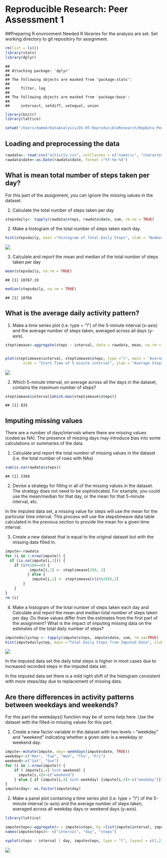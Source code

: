 # Reproducible Research: Peer Assessment 1
##Preparing R environment
Needed R libraries for the analysis are set. Set working directory to git repository for assignment. 


```r
rm(list = ls())
library(stats)
library(dplyr)
```

```
## 
## Attaching package: 'dplyr'
## 
## The following objects are masked from 'package:stats':
## 
##     filter, lag
## 
## The following objects are masked from 'package:base':
## 
##     intersect, setdiff, setequal, union
```

```r
library(knitr)
library(lattice)

setwd("/Users/dammd/DataAnalysis/DS-05-ReproducibleResearch/RepData_PeerAssessment1")
```

## Loading and preprocessing the data


```r
rawdata<- read.csv("activity.csv", colClasses = c("numeric", "character", "numeric"))
rawdata$date<-as.Date(rawdata$date, format ="%Y-%m-%d")
```


## What is mean total number of steps taken per day?

For this part of the assignment, you can ignore the missing values in the dataset.

1. Calculate the total number of steps taken per day


```r
stepsdaily<- tapply(rawdata$steps, rawdata$date, sum, rm.na = TRUE)
```

2. Make a histogram of the total number of steps taken each day.


```r
hist(stepsdaily, main ="Histogram of Total Daily Steps", xlab = "Number of Total Daily Steps")
```

![](PA1_template_files/figure-html/unnamed-chunk-4-1.png) 

3. Calculate and report the mean and median of the total number of steps taken per day


```r
mean(stepsdaily, na.rm = TRUE)
```

```
## [1] 10767.19
```

```r
median(stepsdaily, na.rm = TRUE)
```

```
## [1] 10766
```

## What is the average daily activity pattern?

1. Make a time series plot (i.e. type = "l") of the 5-minute interval (x-axis) and the average number of steps taken, averaged across all days (y-axis).

```r
steptimeave<-aggregate(steps ~ interval, data = rawdata, mean, na.rm = TRUE)


plot(steptimeave$interval, steptimeave$steps, type ="l", main = "Average Steps by Time Interval of Day", 
        xlab = "Start Time of 5 minute interval", ylab = "Average Steps per time interval")
```

![](PA1_template_files/figure-html/unnamed-chunk-6-1.png) 

2. Which 5-minute interval, on average across all the days in the dataset, contains the maximum number of steps?

```r
steptimeave$interval[which.max(steptimeave$steps)]
```

```
## [1] 835
```


## Imputing missing values

There are a number of days/intervals where there are missing values (coded as NA). The presence of missing days may introduce bias into some calculations or summaries of the data.

1. Calculate and report the total number of missing values in the dataset (i.e. the total number of rows with NAs)


```r
sum(is.na(rawdata$steps))
```

```
## [1] 2304
```

2. Devise a strategy for filling in all of the missing values in the dataset. The strategy does not need to be sophisticated. For example, you could use the mean/median for that day, or the mean for that 5-minute interval, etc.

In the imputed data set, a missing value for steps will use the mean for the particular time interval. This process will use the stepstimeave data table calculated in the previous section to provide the mean for a given time interval. 


3. Create a new dataset that is equal to the original dataset but with the missing data filled in.

```r
impute<-rawdata
for (i in 1:nrow(impute)) { 
  if (is.na(impute[i,1])) { 
    if (i%%288==0) {
           impute[i,1] <- steptimeave[288, 2]
          } else {
            impute[i,1] <- steptimeave[c(i%%288),2]
        }
    } 
}
rm (i)
```

4. Make a histogram of the total number of steps taken each day and Calculate and report the mean and median total number of steps taken per day. Do these values differ from the estimates from the first part of the assignment? What is the impact of imputing missing data on the estimates of the total daily number of steps?


```r
imputedailystep <- tapply(impute$steps, impute$date, sum, rm.na=TRUE)
hist(imputedailystep, main ="Total Daily Steps from Imputed Data", xlab = "Number of Total Daily Steps")
```

![](PA1_template_files/figure-html/unnamed-chunk-10-1.png) 

In the imputed data set the daily total steps is higher in most cases due to increased recorded steps in the imputed data set. 

In the imputed data set there is a mild right shift of the histogram consistent with more steps/day due to replacement of missing data. 

## Are there differences in activity patterns between weekdays and weekends?

For this part the weekdays() function may be of some help here. Use the dataset with the filled-in missing values for this part.

1. Create a new factor variable in the dataset with two levels – “weekday” and “weekend” indicating whether a given date is a weekday or weekend day.


```r
impute<-mutate(impute, day= weekdays(impute$date, TRUE))
weekday<-c("Mon", "Tue", "Wed", "Thu", "Fri")
weekend<-c("Sat", "Sun")
for (i in 1:nrow(impute)) {
    if ( impute[i,4] %in% weekend) {
      impute[i,4]<-c("weekend")
    } else { if (impute[i,4] %in% weekday) {impute[i,4]<-c("weekday")}}
}
impute$day<- as.factor(impute$day)
```

2. Make a panel plot containing a time series plot (i.e. type = "l") of the 5-minute interval (x-axis) and the average number of steps taken, averaged across all weekday days or weekend days (y-axis). 


```r
library(lattice)

imputesteps<-aggregate(x = impute$steps, by =list(impute$interval, impute$day), data = impute, mean, na.rm = TRUE)
names(imputesteps)<- c("interval", "day", "steps")

xyplot(steps ~ interval | day, imputesteps, type = "l", layout = c(1,2))
```

![](PA1_template_files/figure-html/unnamed-chunk-12-1.png) 
